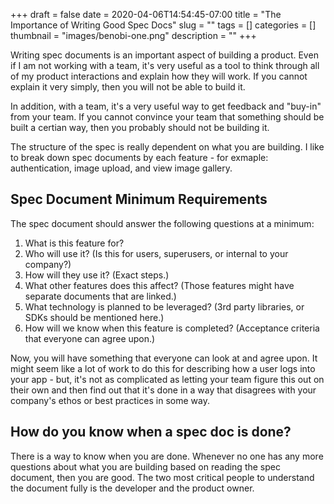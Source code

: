 +++ 
draft = false
date = 2020-04-06T14:54:45-07:00
title = "The Importance of Writing Good Spec Docs"
slug = "" 
tags = []
categories = []
thumbnail = "images/benobi-one.png"
description = ""
+++

Writing spec documents is an important aspect of building a product. Even if I am not working with a team, it's very useful as a tool to think through all of my product interactions and explain how they will work. If you cannot explain it very simply, then you will not be able to build it.

In addition, with a team, it's a very useful way to get feedback and "buy-in" from your team. If you cannot convince your team that something should be built a certian way, then you probably should not be building it. 

The structure of the spec is really dependent on what you are building. I like to break down spec documents by each feature - for exmaple: authentication, image upload, and view image gallery.

## Spec Document Minimum Requirements

The spec document should answer the following questions at a minimum:

1. What is this feature for?
2. Who will use it? (Is this for users, superusers, or internal to your company?)
3. How will they use it? (Exact steps.)
4. What other features does this affect? (Those features might have separate documents that are linked.)
5. What technology is planned to be leveraged? (3rd party libraries, or SDKs should be mentioned here.)
6. How will we know when this feature is completed? (Acceptance criteria that everyone can agree upon.)

Now, you will have something that everyone can look at and agree upon. It might seem like a lot of work to do this for describing how a user logs into your app - but, it's not as complicated as letting your team figure this out on their own and then find out that it's done in a way that disagrees with your company's ethos or best practices in some way.

## How do you know when a spec doc is done?

There is a way to know when you are done. Whenever no one has any more questions about what you are building based on reading the spec document, then you are good. The two most critical people to understand the document fully is the developer and the product owner.